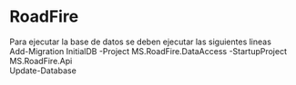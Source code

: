 # RoadFire

Para ejecutar la base de datos se deben ejecutar las siguientes lineas  
Add-Migration InitialDB -Project MS.RoadFire.DataAccess -StartupProject MS.RoadFire.Api  
Update-Database  
